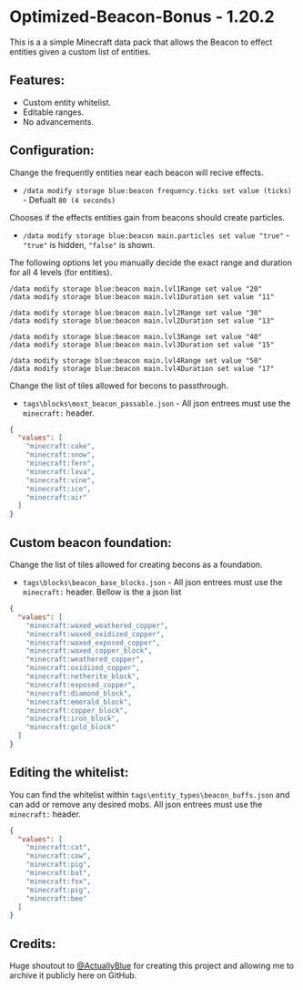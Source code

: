 
# Optimized-Beacon-Bonus - 1.20.2

This is a a simple Minecraft data pack that allows the Beacon to effect entities given a custom list of entities. 

## Features:

 - Custom entity whitelist.
 - Editable ranges.
 - No advancements.


## Configuration:

Change the frequently entities near each beacon will recive effects.
 - `/data modify storage blue:beacon frequency.ticks set value (ticks)` - Defualt `80 (4 seconds)`

Chooses if the effects entities gain from beacons should create particles.
 - `/data modify storage blue:beacon main.particles set value "true"` - `"true"` is hidden, `"false"` is shown.

The following options let you manually decide the exact range and duration for all 4 levels (for entities).
```
/data modify storage blue:beacon main.lvl1Range set value "20"
/data modify storage blue:beacon main.lvl1Duration set value "11"
```
```
/data modify storage blue:beacon main.lvl2Range set value "30"
/data modify storage blue:beacon main.lvl2Duration set value "13"
```
```
/data modify storage blue:beacon main.lvl3Range set value "40"
/data modify storage blue:beacon main.lvl3Duration set value "15"
```
```
/data modify storage blue:beacon main.lvl4Range set value "50"
/data modify storage blue:beacon main.lvl4Duration set value "17"
```

Change the list of tiles allowed for becons to passthrough.
 - `tags\blocks\most_beacon_passable.json` - All json entrees must use the `minecraft:` header.
```json
{
  "values": [
    "minecraft:cake",
    "minecraft:snow",
    "minecraft:fern",
    "minecraft:lava",
    "minecraft:vine",
    "minecraft:ice",
    "minecraft:air"
  ]
}
```

## Custom beacon foundation:

Change the list of tiles allowed for creating becons as a foundation.
 - `tags\blocks\beacon_base_blocks.json` - All json entrees must use the `minecraft:` header.
Bellow is the a json list 
```json
{
  "values": [
    "minecraft:waxed_weathered_copper",
    "minecraft:waxed_oxidized_copper",
    "minecraft:waxed_exposed_copper",
    "minecraft:waxed_copper_block",
    "minecraft:weathered_copper",
    "minecraft:oxidized_copper",
    "minecraft:netherite_block",
    "minecraft:exposed_copper",
    "minecraft:diamond_block",
    "minecraft:emerald_block",
    "minecraft:copper_block",
    "minecraft:iron_block",
    "minecraft:gold_block"
  ]
}
```

## Editing the whitelist:

You can find the whitelist within `tags\entity_types\beacon_buffs.json` and can add or remove any desired mobs. All json entrees must use the `minecraft:` header.
```json
{
  "values": [
    "minecraft:cat",
    "minecraft:cow",
    "minecraft:pig",
    "minecraft:bat",
    "minecraft:fox",
    "minecraft:pig",
    "minecraft:bee"
  ]
}
```

## Credits:

Huge shoutout to [@ActuallyBlue](https://github.com/ActuallyBlue/) for creating this project and allowing me to archive it publicly here on GitHub. 
